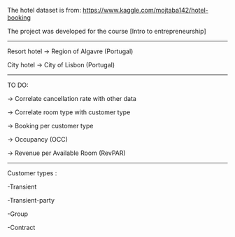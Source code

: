 The hotel dataset is from:
https://www.kaggle.com/mojtaba142/hotel-booking

The project was developed for the course [Intro to entrepreneurship]
__________
Resort hotel -> Region of Algavre (Portugal)

City hotel -> City of Lisbon (Portugal)
__________
TO DO:

-> Correlate cancellation rate with other data

-> Correlate room type with customer type

-> Booking per customer type

-> Occupancy (OCC)

-> Revenue per Available Room (RevPAR)

__________
Customer types :

-Transient

-Transient-party

-Group

-Contract


